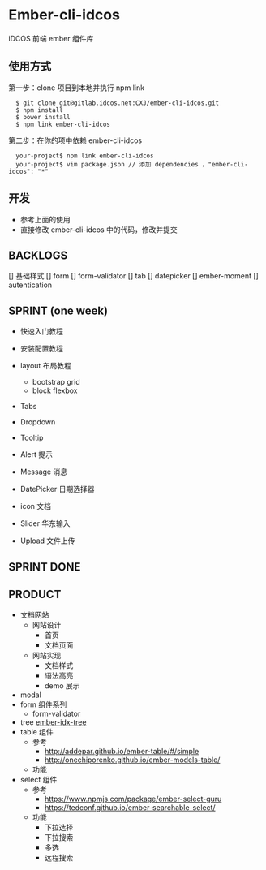 # Ember-cli-idcos

iDCOS 前端 ember 组件库

## 使用方式

第一步：clone 项目到本地并执行 npm link

```shell
  $ git clone git@gitlab.idcos.net:CXJ/ember-cli-idcos.git
  $ npm install
  $ bower install
  $ npm link ember-cli-idcos
```


第二步：在你的项中依赖 ember-cli-idcos

```shell
  your-project$ npm link ember-cli-idcos 
  your-project$ vim package.json // 添加 dependencies ，"ember-cli-idcos": "*"
```


## 开发

* 参考上面的使用
* 直接修改 ember-cli-idcos 中的代码，修改并提交


## BACKLOGS
[] 基础样式
[] form 
[] form-validator
[] tab 
[] datepicker
[] ember-moment 
[] autentication 

## SPRINT (one week)

- 快速入门教程
- 安装配置教程 
- layout 布局教程 
  - bootstrap grid
  - block flexbox 

- Tabs
- Dropdown 
- Tooltip 
- Alert 提示

- Message 消息 
- DatePicker 日期选择器
- icon 文档 

- Slider 华东输入 
- Upload 文件上传 

## SPRINT DONE 

## PRODUCT
- 文档网站 
  - 网站设计
    - 首页
    - 文档页面
  - 网站实现 
    - 文档样式
    - 语法高亮
    - demo 展示
- modal
- form 组件系列
  - form-validator
- tree  [ember-idx-tree](http://indexiatech.github.io/ember-idx-tree/simple)
- table 组件 
    - 参考
        - http://addepar.github.io/ember-table/#/simple
        - http://onechiporenko.github.io/ember-models-table/
    - 功能
- select 组件
    -  参考
        -  https://www.npmjs.com/package/ember-select-guru
        -  https://tedconf.github.io/ember-searchable-select/
    -  功能
        -  下拉选择
        -  下拉搜索
        -  多选
        -  远程搜索
